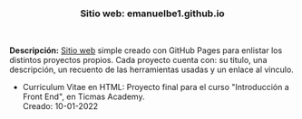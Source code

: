 <h3 align=center>Sitio web: emanuelbe1.github.io</h3><br>
<p><b>Descripción:</b> <a href = 'https://emanuelbe1.github.io/'>Sitio web</a> simple creado con GitHub Pages para enlistar los distintos proyectos propios.
Cada proyecto cuenta con: su titulo, una descripción, un recuento de las herramientas usadas y un enlace al vinculo.</p>
<ul>
<li>Curriculum Vitae en HTML: Proyecto final para el curso "Introducción a Front End", en Ticmas Academy.</li> Creado: 10-01-2022
</ul>
